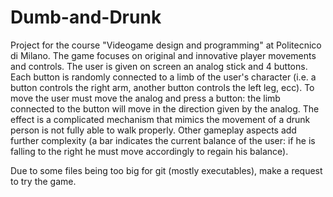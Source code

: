 # Dumb-and-Drunk
Project for the course "Videogame design and programming" at Politecnico di Milano. The game focuses on original and innovative player movements and controls.
The user is given on screen an analog stick and 4 buttons. Each button is randomly connected to a limb of the user's character (i.e. a button controls the right arm, another button controls the left leg, ecc).
To move the user must move the analog and press a button: the limb connected to the button will move in the direction given by the analog. 
The effect is a complicated mechanism that mimics the movement of a drunk person is not fully able to walk properly.
Other gameplay aspects add further complexity (a bar indicates the current balance of the user: if he is falling to the right he must move accordingly to regain his balance).

Due to some files being too big for git (mostly executables), make a request to try the game.
